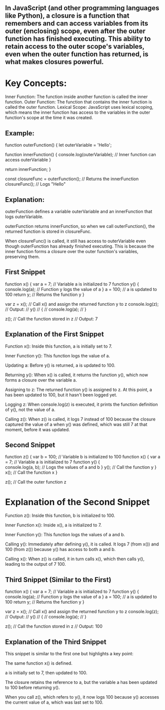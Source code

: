 ## In JavaScript (and other programming languages like Python), a closure is a function that remembers and can access variables from its outer (enclosing) scope, even after the outer function has finished executing. This ability to retain access to the outer scope's variables, even when the outer function has returned, is what makes closures powerful.

# Key Concepts:
Inner Function: The function inside another function is called the inner function.
Outer Function: The function that contains the inner function is called the outer function.
Lexical Scope: JavaScript uses lexical scoping, which means the inner function has access to the variables in the outer function's scope at the time it was created.

## Example:

function outerFunction() {
  let outerVariable = 'Hello';

  function innerFunction() {
    console.log(outerVariable); // Inner function can access outerVariable
  }

  return innerFunction;
}

const closureFunc = outerFunction(); // Returns the innerFunction
closureFunc(); // Logs "Hello"

## Explanation:
outerFunction defines a variable outerVariable and an innerFunction that logs outerVariable.

outerFunction returns innerFunction, so when we call outerFunction(), the returned function is stored in closureFunc.

When closureFunc() is called, it still has access to outerVariable even though outerFunction has already finished executing. This is because the inner function forms a closure over the outer function's variables, preserving them.



## First Snippet

function x() {
    var a = 7;  // Variable a is initialized to 7
    function y() {
        console.log(a);  // Function y logs the value of a
    }
    a = 100;  // a is updated to 100
    return y;  // Returns the function y
}

var z = x();  // Call x() and assign the returned function y to z
console.log(z);  
// Output:
// y()
// {
//     console.log(a);
// }

z();  // Call the function stored in z
// Output: 7

## Explanation of the First Snippet
Function x(): Inside this function, a is initially set to 7.

Inner Function y(): This function logs the value of a.

Updating a: Before y() is returned, a is updated to 100.

Returning y(): When x() is called, it returns the function y(), which now forms a closure over the variable a.

Assigning to z: The returned function y() is assigned to z. At this point, a has been updated to 100, but it hasn't been logged yet.

Logging z: When console.log(z) is executed, it prints the function definition of y(), not the value of a.

Calling z(): When z() is called, it logs 7 instead of 100 because the closure captured the value of a when y() was defined, which was still 7 at that moment, before it was updated.


## Second Snippet
function z() {
    var b = 100;  // Variable b is initialized to 100
    function x() {
        var a = 7;  // Variable a is initialized to 7
        function y() {  
            console.log(a, b);  // Logs the values of a and b
        }
        y();  // Call the function y
    }
    x();  // Call the function x
}

z();  // Call the outer function z

# Explanation of the Second Snippet
Function z(): Inside this function, b is initialized to 100.

Inner Function x(): Inside x(), a is initialized to 7.

Inner Function y(): This function logs the values of a and b.

Calling y(): Immediately after defining y(), it is called. It logs 7 (from x()) and 100 (from z()) because y() has access to both a and b.

Calling x(): When z() is called, it in turn calls x(), which then calls y(), leading to the output of 7 100.

## Third Snippet (Similar to the First)

function x() {
    var a = 7;  // Variable a is initialized to 7
    function y() {
        console.log(a);  // Function y logs the value of a
    }
    a = 100;  // a is updated to 100
    return y;  // Returns the function y
}

var z = x();  // Call x() and assign the returned function y to z
console.log(z);  
// Output:
// y()
// {
//     console.log(a);
// }

z();  // Call the function stored in z
// Output: 100

## Explanation of the Third Snippet
This snippet is similar to the first one but highlights a key point:

The same function x() is defined.

a is initially set to 7, then updated to 100.

The closure retains the reference to a, but the variable a has been updated to 100 before returning y().

When you call z(), which refers to y(), it now logs 100 because y() accesses the current value of a, which was last set to 100.